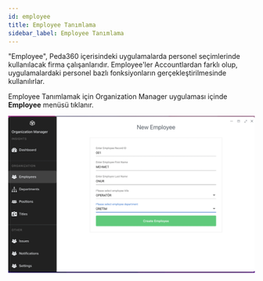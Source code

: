 ```yaml
---
id: employee
title: Employee Tanımlama
sidebar_label: Employee Tanımlama
---
```


"Employee", Peda360 içerisindeki uygulamalarda personel seçimlerinde kullanılacak firma çalışanlarıdır. Employee'ler Accountlardan farklı olup, uygulamalardaki personel bazlı fonksiyonların gerçekleştirilmesinde kullanılırlar. 

Employee Tanımlamak için Organization Manager uygulaması içinde **Employee** menüsü tıklanır. 

![Employee Tanımlama](../images/e01.png)
